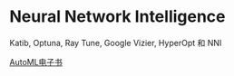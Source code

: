 # Neural Network Intelligence

Katib, Optuna, Ray Tune, Google Vizier, HyperOpt 和 NNI

[AutoML电子书](https://www.automl.org/book/)